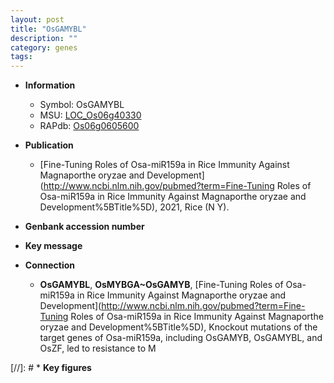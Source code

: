 ```yaml
---
layout: post
title: "OsGAMYBL"
description: ""
category: genes
tags: 
---
```


* **Information**  
    + Symbol: OsGAMYBL  
    + MSU: [LOC_Os06g40330](http://rice.uga.edu/cgi-bin/ORF_infopage.cgi?orf=LOC_Os06g40330)  
    + RAPdb: [Os06g0605600](http://rapdb.dna.affrc.go.jp/viewer/gbrowse_details/irgsp1?name=Os06g0605600)  

* **Publication**  
    + [Fine-Tuning Roles of Osa-miR159a in Rice Immunity Against Magnaporthe oryzae and Development](http://www.ncbi.nlm.nih.gov/pubmed?term=Fine-Tuning Roles of Osa-miR159a in Rice Immunity Against Magnaporthe oryzae and Development%5BTitle%5D), 2021, Rice (N Y).

* **Genbank accession number**  

* **Key message**  

* **Connection**  
    + __OsGAMYBL__, __OsMYBGA~OsGAMYB__, [Fine-Tuning Roles of Osa-miR159a in Rice Immunity Against Magnaporthe oryzae and Development](http://www.ncbi.nlm.nih.gov/pubmed?term=Fine-Tuning Roles of Osa-miR159a in Rice Immunity Against Magnaporthe oryzae and Development%5BTitle%5D),  Knockout mutations of the target genes of Osa-miR159a, including OsGAMYB, OsGAMYBL, and OsZF, led to resistance to M

[//]: # * **Key figures**  


